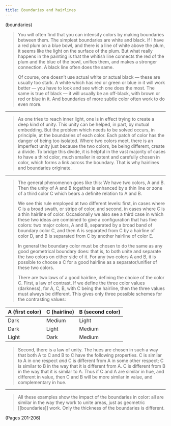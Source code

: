 ```yaml
---
title: Boundaries and hairlines
---
```


(boundaries)

> You will often find that you can intensify colors by making boundaries between them. The simplest boundaries are white and black. If I have a red plum on a blue bowl, and there is a line of white above the plum, it seems like the light on the surface of the plum. But what really happens in the painting is that the whitish line connects the red of the plum and the blue of the bowl, unifies them, and makes a stronger connection. A black line often does the same.
> 
> Of course, one doesn’t use actual white or actual black — these are usually too stark. A white which has red or green or blue in it will work better — you have to look and see which one does the most. The same is true of black — it will usually be an off-black, with brown or red or blue in it. And boundaries of more subtle color often work to do even more.

---

> As one tries to reach inner light, one is in effect trying to create a deep kind of unity. This unity can be helped, in part, by mutual embedding. But the problem which needs to be solved occurs, in principle, at the boundaries of each color. Each patch of color has the danger of being too isolated. Where two colors meet, there is an imperfect unity just because the two colors, be being different, create a divide. To bridge this divide, it is helpful in the vast majority of cases to have a third color, much smaller in extent and carefully chosen in color, which forms a link across the boundary. That is why hairlines and boundaries originate.

---

> The general phenomenon goes like this: We have two colors, A and B. Then the unity of A and B together is enhanced by a thin line or zone of a third color C which bears a definite relation to A and B.
> 
> We see this rule employed at two different levels: first, in cases where C is a broad swath, or stripe of color, and second, in cases where C is a thin hairline of color. Occasionally we also see a third case in which these two ideas are combined to give a configuration that has five colors: two major colors, A and B, separated by a broad band of boundary color C, and then A is separated from C by a hairline of color D, and B is separated from C by another hairline of color E.
> 
> In general the boundary color must be chosen to do the same as any good geometrical boundary does: that is, to both unite and separate the two colors on either side of it. For any two colors A and B, it is possible to choose a C for a good hairline as a separator/unifier of these two colors.
> 
> There are two laws of a good hairline, defining the choice of the color C. First, a law of contrast. If we define the three color values (darkness), for A, C, B, with C being the hairline, then the three values must always be different. This gives only three possible schemes for the contrasting values:

| A (first color) | C (hairline) | B (second color) |
|:--|:--|:--|
| Dark | Medium | Light |
| Dark | Light | Medium |
| Light | Dark | Medium |

> Second, there is a law of unity. The hues are chosen in such a way that both A to C and B to C have the following properties. C is similar to A in one respect *and* C is different from A in some other respect; C is similar to B in the way that it is different from A. C is different from B in the way that it is similar to A. Thus if C and A are similar in hue, and different in value, then C and B will be more similar in value, and complementary in hue.

---

> All these examples show the impact of the boundaries in color: all are similar in the way they work to unite areas, just as geometric [[boundaries]] work. Only the thickness of the boundaries is different.

(Pages 201-206)